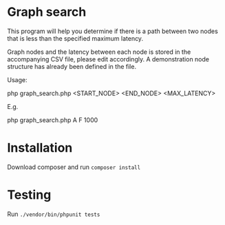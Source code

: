 # Graph search

This program will help you determine if there is a path between two nodes that is less than the specified maximum latency. 

Graph nodes and the latency between each node is stored in the accompanying CSV file, please edit accordingly.  A demonstration node structure has already been defined in the file. 

Usage:

php graph_search.php <START_NODE> <END_NODE> <MAX_LATENCY>

E.g.

php graph_search.php A F 1000

# Installation

Download composer and run `composer install`

# Testing

Run `./vendor/bin/phpunit tests`